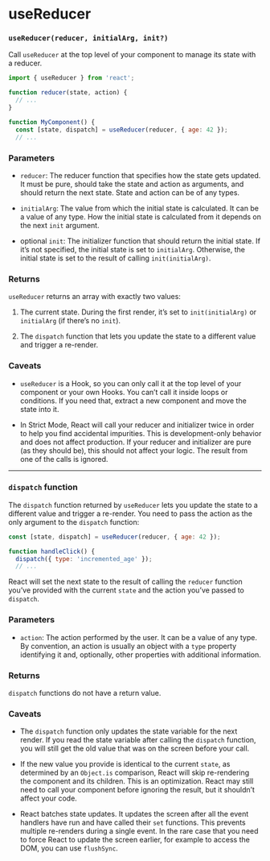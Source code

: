 # useReducer

### `useReducer(reducer, initialArg, init?)`

Call `useReducer` at the top level of your component to manage its state with a reducer.

``` jsx
import { useReducer } from 'react';

function reducer(state, action) {
  // ...
}

function MyComponent() {
  const [state, dispatch] = useReducer(reducer, { age: 42 });
  // ...
```

### Parameters

* `reducer`: The reducer function that specifies how the state gets updated. It must be pure, should take the state and action as arguments, and should return the next state. State and action can be of any types.

* `initialArg`: The value from which the initial state is calculated. It can be a value of any type. How the initial state is calculated from it depends on the next `init` argument.

* optional `init`: The initializer function that should return the initial state. If it’s not specified, the initial state is set to `initialArg`. Otherwise, the initial state is set to the result of calling `init(initialArg)`.

### Returns

`useReducer` returns an array with exactly two values:

1. The current state. During the first render, it’s set to `init(initialArg)` or `initialArg` (if there’s no `init`).

2. The `dispatch` function that lets you update the state to a different value and trigger a re-render.

### Caveats

* `useReducer` is a Hook, so you can only call it at the top level of your component or your own Hooks. You can’t call it inside loops or conditions. If you need that, extract a new component and move the state into it.

* In Strict Mode, React will call your reducer and initializer twice in order to help you find accidental impurities. This is development-only behavior and does not affect production. If your reducer and initializer are pure (as they should be), this should not affect your logic. The result from one of the calls is ignored.

***

### `dispatch` function

The `dispatch` function returned by `useReducer` lets you update the state to a different value and trigger a re-render. You need to pass the action as the only argument to the `dispatch` function:

``` jsx
const [state, dispatch] = useReducer(reducer, { age: 42 });

function handleClick() {
  dispatch({ type: 'incremented_age' });
  // ...
```

React will set the next state to the result of calling the `reducer` function you’ve provided with the current `state` and the action you’ve passed to `dispatch`.

### Parameters

* `action`: The action performed by the user. It can be a value of any type. By convention, an action is usually an object with a `type` property identifying it and, optionally, other properties with additional information.

### Returns

`dispatch` functions do not have a return value.

### Caveats

* The `dispatch` function only updates the state variable for the next render. If you read the state variable after calling the `dispatch` function, you will still get the old value that was on the screen before your call.

* If the new value you provide is identical to the current `state`, as determined by an `Object.is` comparison, React will skip re-rendering the component and its children. This is an optimization. React may still need to call your component before ignoring the result, but it shouldn’t affect your code.

* React batches state updates. It updates the screen after all the event handlers have run and have called their `set` functions. This prevents multiple re-renders during a single event. In the rare case that you need to force React to update the screen earlier, for example to access the DOM, you can use `flushSync`.
